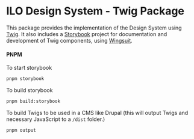 # ILO Design System - Twig Package

This package provides the implementation of the Design System using [Twig](https://reactjs.org/). It also includes a [Storybook](https://storybook.js.org/) project for documentation and development of Twig components, using [Wingsuit](https://storybook.js.org/).

#### PNPM

To start storybook

```bash
pnpm storybook
```

To build storybook

```bash
pnpm build:storybook
```

To build Twigs to be used in a CMS like Drupal (this will output Twigs and necessary JavaScript to a `/dist` folder.)

```bash
pnpm output
```
